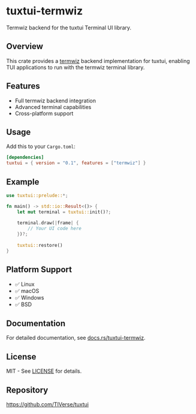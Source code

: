 # tuxtui-termwiz

Termwiz backend for the tuxtui Terminal UI library.

## Overview

This crate provides a [termwiz](https://github.com/wez/wezterm/tree/main/termwiz) backend implementation for tuxtui, enabling TUI applications to run with the termwiz terminal library.

## Features

- Full termwiz backend integration
- Advanced terminal capabilities
- Cross-platform support

## Usage

Add this to your `Cargo.toml`:

```toml
[dependencies]
tuxtui = { version = "0.1", features = ["termwiz"] }
```

## Example

```rust
use tuxtui::prelude::*;

fn main() -> std::io::Result<()> {
    let mut terminal = tuxtui::init()?;
    
    terminal.draw(|frame| {
        // Your UI code here
    })?;
    
    tuxtui::restore()
}
```

## Platform Support

- ✅ Linux
- ✅ macOS
- ✅ Windows
- ✅ BSD

## Documentation

For detailed documentation, see [docs.rs/tuxtui-termwiz](https://docs.rs/tuxtui-termwiz).

## License

MIT - See [LICENSE](../../LICENSE) for details.

## Repository

https://github.com/TIVerse/tuxtui

